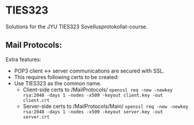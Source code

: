 # TIES323
Solutions for the JYU TIES323 Sovellusprotokollat-course.

## Mail Protocols:

Extra features:
* POP3 client <-> server communications are secured with SSL. 
* This requires following certs to be created:
* Use TIES323 as the common name.
  * Client-side certs to /MailProtocols/
     ```openssl req -new -newkey rsa:2048 -days 1 -nodes -x509 -keyout client.key -out client.crt```
  * Server-side certs to /MailProtocols/Main/
     ```openssl req -new -newkey rsa:2048 -days 1 -nodes -x509 -keyout server.key -out server.crt```
